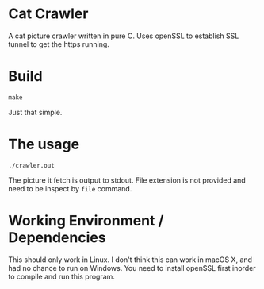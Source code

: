 # Cat Crawler
A cat picture crawler written in pure C.
Uses openSSL to establish SSL tunnel to get the https running.

# Build
```
make
```
Just that simple.

# The usage
```
./crawler.out
```
The picture it fetch is output to stdout.
File extension is not provided and need to be inspect by `file` command.

# Working Environment / Dependencies
This should only work in Linux. I don't think this can work in macOS X, and had no chance to run on Windows.
You need to install openSSL first inorder to compile and run this program.
